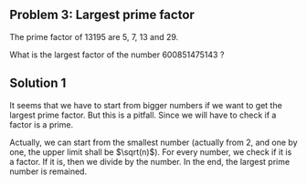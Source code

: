 ## Problem 3: Largest prime factor

The prime factor of 13195 are 5, 7, 13 and 29.

What is the largest factor of the number 600851475143 ?


## Solution 1

It seems that we have to start from bigger numbers if we want to get the
largest prime factor. But this is a pitfall. Since we will have to check if a
factor is a prime.

Actually, we can start from the smallest number (actually from 2, and one by
one, the upper limit shall be $\sqrt(n)$). For every number, we check if it is
a factor. If it is, then we divide by the number. In the end, the largest
prime number is remained.
